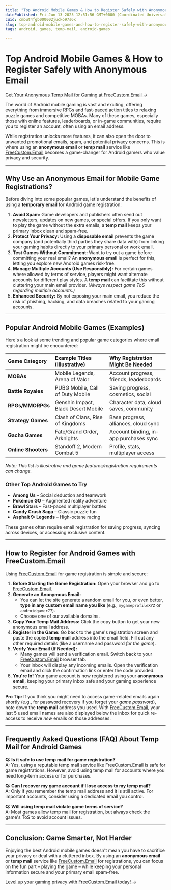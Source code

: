 ```yaml
---
title: "Top Android Mobile Games & How to Register Safely with Anonymous Email"
datePublished: Fri Jun 13 2025 12:51:56 GMT+0000 (Coordinated Universal Time)
cuid: cmbut4fgb000002jucko97s6x
slug: top-android-mobile-games-and-how-to-register-safely-with-anonymous-email
tags: android, games, temp-mail, android-games

---
```


# Top Android Mobile Games & How to Register Safely with Anonymous Email

[Get Your Anonymous Temp Mail for Gaming at FreeCustom.Email →](https://www.freecustom.email)

The world of Android mobile gaming is vast and exciting, offering everything from immersive RPGs and fast-paced action titles to relaxing puzzle games and competitive MOBAs. Many of these games, especially those with online features, leaderboards, or in-game communities, require you to register an account, often using an email address.

While registration unlocks more features, it can also open the door to unwanted promotional emails, spam, and potential privacy concerns. This is where using an **anonymous email** or **temp mail** service like [FreeCustom.Email](https://www.freecustom.email) becomes a game-changer for Android gamers who value privacy and security.

---

## Why Use an Anonymous Email for Mobile Game Registrations?

Before diving into some popular games, let's understand the benefits of using a **temporary email** for Android game registration:

1.  **Avoid Spam:** Game developers and publishers often send out newsletters, updates on new games, or special offers. If you only want to play the game without the extra emails, a **temp mail** keeps your primary inbox clean and spam-free.
2.  **Protect Your Privacy:** Using a **disposable email** prevents the game company (and potentially third parties they share data with) from linking your gaming habits directly to your primary personal or work email.
3.  **Test Games Without Commitment:** Want to try out a game before committing your real email? An **anonymous email** is perfect for this, letting you explore new Android games risk-free.
4.  **Manage Multiple Accounts (Use Responsibly):** For certain games where allowed by terms of service, players might want alternate accounts for different play styles. A **temp mail** can facilitate this without cluttering your main email provider. *(Always respect game ToS regarding multiple accounts.)*
5.  **Enhanced Security:** By not exposing your main email, you reduce the risk of phishing, hacking, and data breaches related to your gaming accounts.

---

## Popular Android Mobile Games (Examples)

Here's a look at some trending and popular game categories where email registration might be encountered:

| Game Category         | Example Titles (Illustrative)      | Why Registration Might Be Needed         |
| :-------------------- | :--------------------------------- | :--------------------------------------- |
| **MOBAs**             | Mobile Legends, Arena of Valor     | Account progress, friends, leaderboards  |
| **Battle Royales**    | PUBG Mobile, Call of Duty Mobile   | Saving progress, cosmetics, social       |
| **RPGs/MMORPGs**      | Genshin Impact, Black Desert Mobile | Character data, cloud saves, community   |
| **Strategy Games**    | Clash of Clans, Rise of Kingdoms   | Base progress, alliances, cloud sync   |
| **Gacha Games**       | Fate/Grand Order, Arknights        | Account binding, in-app purchases sync |
| **Online Shooters**   | Standoff 2, Modern Combat 5        | Profile, stats, multiplayer access     |

*Note: This list is illustrative and game features/registration requirements can change.*

### Other Top Android Games to Try

- **Among Us** – Social deduction and teamwork
- **Pokémon GO** – Augmented reality adventure
- **Brawl Stars** – Fast-paced multiplayer battles
- **Candy Crush Saga** – Classic puzzle fun
- **Asphalt 9: Legends** – High-octane racing

These games often require email registration for saving progress, syncing across devices, or accessing exclusive content.

---

## How to Register for Android Games with FreeCustom.Email

Using [FreeCustom.Email](https://www.freecustom.email) for game registration is simple and secure:

1.  **Before Starting the Game Registration:** Open your browser and go to [FreeCustom.Email](https://www.freecustom.email).
2.  **Generate an Anonymous Email:**
    *   You can let the site generate a random email for you, or even better, **type in any custom email name you like** (e.g., `mygameprofileXYZ` or `androidgamer77`).
    *   Choose one of our available domains.
3.  **Copy Your Temp Mail Address:** Click the copy button to get your new anonymous email address.
4.  **Register in the Game:** Go back to the game's registration screen and paste the copied **temp mail** address into the email field. Fill out any other required details (like a username and password *for the game*).
5.  **Verify Your Email (If Needed):**
    *   Many games will send a verification email. Switch back to your [FreeCustom.Email](https://www.freecustom.email) browser tab.
    *   Your inbox will display any incoming emails. Open the verification email and click the confirmation link or enter the code provided.
6.  **You're In!** Your game account is now registered using your **anonymous email**, keeping your primary inbox safe and your gaming experience secure.

**Pro Tip:** If you think you might need to access game-related emails again shortly (e.g., for password recovery if you forget your *game password*), note down the **temp mail** address you used. With [FreeCustom.Email](https://www.freecustom.email), your last 5 used email names are also displayed below the inbox for quick re-access to receive *new* emails on those addresses.

---

## Frequently Asked Questions (FAQ) About Temp Mail for Android Games

**Q: Is it safe to use temp mail for game registration?**  
A: Yes, using a reputable temp mail service like FreeCustom.Email is safe for game registrations. However, avoid using temp mail for accounts where you need long-term access or for purchases.

**Q: Can I recover my game account if I lose access to my temp mail?**  
A: Only if you remember the temp mail address and it is still active. For important accounts, consider using a dedicated email you control.

**Q: Will using temp mail violate game terms of service?**  
A: Most games allow temp mail for registration, but always check the game's ToS to avoid account issues.

---

## Conclusion: Game Smarter, Not Harder

Enjoying the best Android mobile games doesn't mean you have to sacrifice your privacy or deal with a cluttered inbox. By using an **anonymous email** or **temp mail** service like [FreeCustom.Email](https://www.freecustom.email) for registrations, you can focus on the fun part – playing the game – while keeping your personal information secure and your primary email spam-free.

[Level up your gaming privacy with FreeCustom.Email today! →](https://www.freecustom.email)